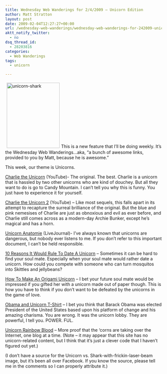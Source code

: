 ```yaml
---
title: Wednesday Web Wanderings for 2/4/2009 – Unicorn Edition
author: Matt Stratton
layout: post
date: 2009-02-04T12:27:27+00:00
url: /wednesday-web-wanderings/wednesday-web-wanderings-for-242009-unicorn-edition
aktt_notify_twitter:
  - no
dsq_thread_id:
  - 28203816
categories:
  - Web Wanderings
tags:
  - unicorn

---
```

[<img class="size-medium wp-image-4648 alignleft" style="margin: 5px;" title="unicorn-shark" src="/wp-content/uploads/2009/02/unicorn-shark-243x300.jpg" alt="unicorn-shark" width="170" height="210" srcset="/wp-content/uploads/2009/02/unicorn-shark-243x300.jpg 243w, /wp-content/uploads/2009/02/unicorn-shark.jpg 491w" sizes="(max-width: 170px) 100vw, 170px" />][1]This is a new feature that I&#8217;ll be doing weekly. It&#8217;s the Wednesday Web Wanderings&#8230;aka, &#8220;a bunch of awesome links, provided to you by Matt, because he is awesome.&#8221;

This week, our theme is Unicorns.

<a href="http://youtube.com/watch?v=CsGYh8AacgY" target="_blank">Charlie the Unicorn</a> (YouTube)- The original. The best. Charlie is a unicorn that is hassled by two other unicorns who are kind of douchey. But all they want to do is go to Candy Mountain. I can&#8217;t tell you why this is funny. You just have to experience it for yourself.

<a href="http://youtube.com/watch?v=QFCSXr6qnv4" target="_blank">Charlie the Unicorn 2</a> (YouTube) &#8211; Like most sequels, this falls apart in its attempt to recapture the surreal brilliance of the original. But the blue and pink nemesises of Charlie are just as obnoxious and evil as ever before, and Charlie still comes across as a modern-day Archie Bunker, except he&#8217;s magical and has a horn.

<a href="http://mutleyjames.livejournal.com/316400.html" target="_blank">Unicorn Anatomie</a> (LiveJournal)- I&#8217;ve always known that unicorns are dangerous, but nobody ever listens to me. If you don&#8217;t refer to this important document, I can&#8217;t be held responsible.

<a href="http://mingle2.com/dating/unicorn" target="_blank">10 Reasons It Would Rule To Date A Unicorn</a> &#8211; Sometimes it can be hard to find your soul mate. Especially when your soul mate would rather date a unicorn. How could you compete with someone who can turn mosquitos into Skittles and jellybeans?

<a href="http://www.linkclub.or.jp/~null/unicorn/unicorn0.html" target="_blank">How To Make An Origami Unicorn</a> &#8211; I bet your future soul mate would be impressed if you gifted her with a unicorn made out of paper though. This is how you have to think if you don&#8217;t want to be defeated by the unicorns in the game of love.

<a href="http://204865.spreadshirt.com/us/US/Shop/" target="_blank">Obama and Unicorn T-Shirt</a> &#8211; I bet you think that Barack Obama was elected President of the United States based upon his platform of change and his amazing charisma. You are wrong. It was the unicorn lobby. They are powerful, I tell you. POWER. FUL.

<a href="http://unicornrainbowblood.today.com/" target="_blank">Unicorn Rainbow Blood</a> &#8211; More proof that the &#8216;corns are taking over the Internet, one blog at a time. (Note &#8211; it may appear that this site has no unicorn-related content, but I think that it&#8217;s just a clever code that I haven&#8217;t figured out yet.)

(I don&#8217;t have a source for the Unicorn vs. Shark-with-frickin-laser-beam image, but it&#8217;s been all over Facebook. If you know the source, please tell me in the comments so I can properly attribute it.)

 [1]: /wp-content/uploads/2009/02/unicorn-shark.jpg